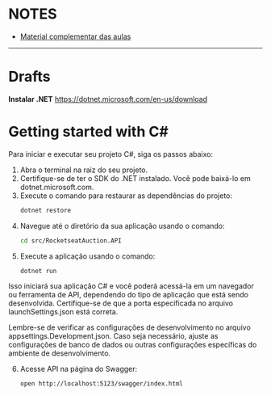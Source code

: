 
# NOTES

- [Material complementar das aulas][1]

---

# Drafts

**Instalar .NET**
https://dotnet.microsoft.com/en-us/download

# Getting started with C#

Para iniciar e executar seu projeto C#, siga os passos abaixo:

1. Abra o terminal na raiz do seu projeto.
2. Certifique-se de ter o SDK do .NET instalado. Você pode baixá-lo em dotnet.microsoft.com.
3. Execute o comando para restaurar as dependências do projeto:
    ```bash
    dotnet restore
    ```
4. Navegue até o diretório da sua aplicação usando o comando:
    ```bash
    cd src/RocketseatAuction.API
    ```
5. Execute a aplicação usando o comando:
    ```bash
    dotnet run
    ```

Isso iniciará sua aplicação C# e você poderá acessá-la em um navegador ou ferramenta de API, dependendo do tipo de aplicação que está sendo desenvolvida. Certifique-se de que a porta especificada no arquivo launchSettings.json está correta.

Lembre-se de verificar as configurações de desenvolvimento no arquivo appsettings.Development.json. Caso seja necessário, ajuste as configurações de banco de dados ou outras configurações específicas do ambiente de desenvolvimento.

6. Acesse API na página do Swagger:
    ```bash
    open http://localhost:5123/swagger/index.html
    ```


<!-- Footnote links -->

[1]: https://efficient-sloth-d85.notion.site/NLW-14-Expert-9e11ff472de64b08a5f9e277a20c3ecc?pvs=18
